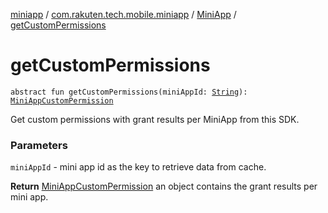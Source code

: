 [miniapp](../../index.md) / [com.rakuten.tech.mobile.miniapp](../index.md) / [MiniApp](index.md) / [getCustomPermissions](./get-custom-permissions.md)

# getCustomPermissions

`abstract fun getCustomPermissions(miniAppId: `[`String`](https://kotlinlang.org/api/latest/jvm/stdlib/kotlin/-string/index.html)`): `[`MiniAppCustomPermission`](../../com.rakuten.tech.mobile.miniapp.permission/-mini-app-custom-permission/index.md)

Get custom permissions with grant results per MiniApp from this SDK.

### Parameters

`miniAppId` - mini app id as the key to retrieve data from cache.

**Return**
[MiniAppCustomPermission](../../com.rakuten.tech.mobile.miniapp.permission/-mini-app-custom-permission/index.md) an object contains the grant results per mini app.

